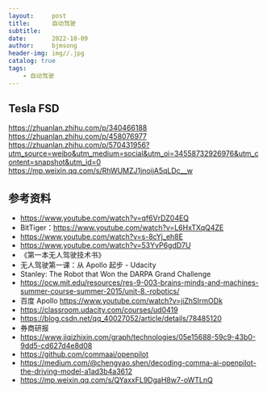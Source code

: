 ```yaml
---
layout:     post
title:      自动驾驶
subtitle:   
date:       2022-10-09
author:     bjmsong
header-img: img//.jpg
catalog: true
tags:
	- 自动驾驶
---
```

## Tesla FSD
https://zhuanlan.zhihu.com/p/340466188
https://zhuanlan.zhihu.com/p/458076977
https://zhuanlan.zhihu.com/p/570431956?utm_source=weibo&utm_medium=social&utm_oi=34558732926976&utm_content=snapshot&utm_id=0
https://mp.weixin.qq.com/s/RhWUMZJ1jnoijA5qLDc__w

## 参考资料
- https://www.youtube.com/watch?v=qf6VrDZ04EQ
- BitTiger：https://www.youtube.com/watch?v=L6HxTXqQ4ZE
- https://www.youtube.com/watch?v=s-8cYj_eh8E
- https://www.youtube.com/watch?v=53YvP6gdD7U
- 《第一本无人驾驶技术书》
- 无人驾驶第一课：从 Apollo 起步 - Udacity
- Stanley: The Robot that Won the DARPA Grand Challenge
- https://ocw.mit.edu/resources/res-9-003-brains-minds-and-machines-summer-course-summer-2015/unit-8.-robotics/
- 百度 Apollo https://www.youtube.com/watch?v=jiZhSIrmODk
- https://classroom.udacity.com/courses/ud0419
- https://blog.csdn.net/qq_40027052/article/details/78485120
- 券商研报
- https://www.jiqizhixin.com/graph/technologies/05e15688-59c9-43b0-9dd5-cd627d4e8d08
- https://github.com/commaai/openpilot
- https://medium.com/@chengyao.shen/decoding-comma-ai-openpilot-the-driving-model-a1ad3b4a3612
- https://mp.weixin.qq.com/s/QYaxxFL9DgaH8w7-oWTLnQ